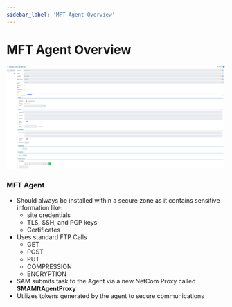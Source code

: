 ```yaml
---
sidebar_label: 'MFT Agent Overview'
---
```

# MFT Agent Overview

![MFTAgentJobMaster](../../static/img/MFTJobMaster.png)

###	MFT Agent 
*	Should always be installed within a secure zone as it contains sensitive information like:
    *	site credentials
    *	TLS, SSH, and PGP keys
    *	Certificates
*	Uses standard FTP Calls
    *	GET
    *	POST
    *	PUT
    *	COMPRESSION
    *	ENCRYPTION
*	SAM submits task to the Agent via a new NetCom Proxy called **SMAMftAgentProxy**
*	Utilizes tokens generated by the agent to secure communications
